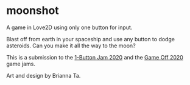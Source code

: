 # moonshot
A game in Love2D using only one button for input. 

Blast off from earth in your spaceship and use any button to dodge asteroids. Can you make it all the way to the moon?

This is a submission to the [1-Button Jam 2020](https://itch.io/jam/1-button-jam-2020 "1-Button Jam 2020") and the [Game Off 2020](https://itch.io/jam/game-off-2020 "Game Off 2020") game jams.

Art and design by Brianna Ta. 
